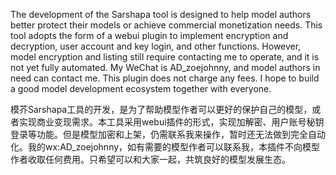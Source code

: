 The development of the Sarshapa tool is designed to help model authors better protect their models or achieve commercial monetization needs. This tool adopts the form of a webui plugin to implement encryption and decryption, user account and key login, and other functions. However, model encryption and listing still require contacting me to operate, and it is not yet fully automated. My WeChat is AD_zoejohnny, and model authors in need can contact me. This plugin does not charge any fees. I hope to build a good model development ecosystem together with everyone.

模芥Sarshapa工具的开发，是为了帮助模型作者可以更好的保护自己的模型，或者实现商业变现需求。本工具采用webui插件的形式，实现加解密、用户账号秘钥登录等功能。但是模型加密和上架，仍需联系我来操作，暂时还无法做到完全自动化。我的wx:AD_zoejohnny，如有需要的模型作者可以联系我，本插件不向模型作者收取任何费用。只希望可以和大家一起，共筑良好的模型发展生态。
